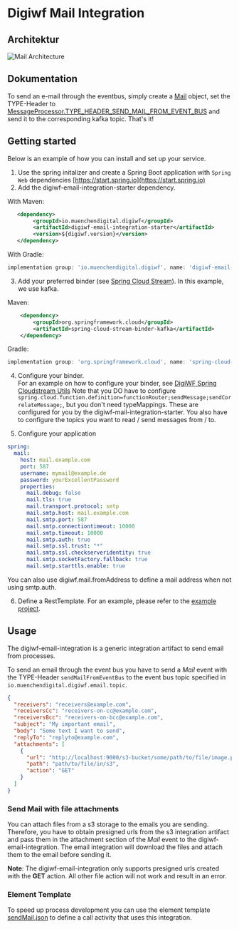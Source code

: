 # Digiwf Mail Integration

## Architektur

![Mail Architecture](~@source/images/platform/integrations/mail/architecture.png)

## Dokumentation

To send an e-mail through the eventbus, simply create
a [Mail](https://github.com/it-at-m/digiwf-core/blob/dev/digiwf-integrations/digiwf-email-integration/digiwf-email-integration-core/src/main/java/io/muenchendigital/digiwf/email/integration/domain/model/Mail.java)
object, set the TYPE-Header
to [MessageProcessor.TYPE_HEADER_SEND_MAIL_FROM_EVENT_BUS](https://github.com/it-at-m/digiwf-core/blob/dev/digiwf-integrations/digiwf-email-integration/digiwf-email-integration-core/src/main/java/io/muenchendigital/digiwf/email/integration/api/streaming/MessageProcessor.java)
and send it to the corresponding kafka topic. That's it!

## Getting started

Below is an example of how you can install and set up your service.

1. Use the spring initalizer and create a Spring Boot application with `Spring Web`
   dependencies [https://start.spring.io](https://start.spring.io)
2. Add the digiwf-email-integration-starter dependency.

With Maven:

```xml
   <dependency>
        <groupId>io.muenchendigital.digiwf</groupId>
        <artifactId>digiwf-email-integration-starter</artifactId>
        <version>${digiwf.version}</version>
   </dependency>
```

With Gradle:

```gradle
implementation group: 'io.muenchendigital.digiwf', name: 'digiwf-email-integration-starter', version: '${digiwf.version}'
```

3. Add your preferred binder (see [Spring Cloud Stream](https://spring.io/projects/spring-cloud-stream)). In this
   example, we use kafka.

Maven:

 ```xml
     <dependency>
         <groupId>org.springframework.cloud</groupId>
         <artifactId>spring-cloud-stream-binder-kafka</artifactId>
     </dependency>
```

Gradle:

```gradle
implementation group: 'org.springframework.cloud', name: 'spring-cloud-stream-binder-kafka'
```

4. Configure your binder.<br>
   For an example on how to configure your binder,
   see [DigiWF Spring Cloudstream Utils](https://github.com/it-at-m/digiwf-core/tree/dev/digiwf-libs/digiwf-spring-cloudstream-utils#getting-started)
   Note that you DO have to
   configure ```spring.cloud.function.definition=functionRouter;sendMessage;sendCorrelateMessage;```, but you don't need
   typeMappings. These are configured for you by the digiwf-mail-integration-starter. You also have to configure the
   topics you want to read / send messages from / to.

5. Configure your application

```yml
spring:
  mail:
    host: mail.example.com
    port: 587
    username: mymail@example.de
    password: yourExcellentPassword
    properties:
      mail.debug: false
      mail.tls: true
      mail.transport.protocol: smtp
      mail.smtp.host: mail.example.com
      mail.smtp.port: 587
      mail.smtp.connectiontimeout: 10000
      mail.smtp.timeout: 10000
      mail.smtp.auth: true
      mail.smtp.ssl.trust: "*"
      mail.smtp.ssl.checkserveridentity: true
      mail.smtp.socketFactory.fallback: true
      mail.smtp.starttls.enable: true
```

You can also use digiwf.mail.fromAddress to define a mail address when not using smtp.auth.

6. Define a RestTemplate. For an example, please refer to
   the [example project](https://github.com/it-at-m/digiwf-core/tree/dev/digiwf-integrations/digiwf-email-integration/digiwf-email-integration-example/).

## Usage

The digiwf-email-integration is a generic integration artifact to send email from processes.

To send an email through the event bus you have to send a *Mail* event with the TYPE-Header `sendMailFromEventBus`
to the event bus topic specified in `io.muenchendigital.digiwf.email.topic`.

````json
{
  "receivers": "receivers@example.com",
  "receiversCc": "receivers-on-cc@example.com",
  "receiversBcc": "receivers-on-bcc@example.com",
  "subject": "My important email",
  "body": "Some text I want to send",
  "replyTo": "replyto@example.com",
  "attachments": [
    {
      "url": "http://localhost:9000/s3-bucket/some/path/to/file/image.png",
      "path": "path/to/file/in/s3",
      "action": "GET"
    }
  ]
}
````

### Send Mail with file attachments

You can attach files from a s3 storage to the emails you are sending.
Therefore, you have to obtain presigned urls from the s3 integration artifact and pass them in the attachment section
of the *Mail* event to the digiwf-email-integration.
The email integration will download the files and attach them to the email before sending it.

**Note**: The digiwf-email-integration only supports presigned urls created with the **GET** action.
All other file action will not work and result in an error.

### Element Template

To speed up process development you can use the element template [sendMail.json](/element-template/sendMail.json) to define a call
activity
that uses this integration.

